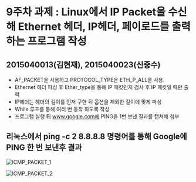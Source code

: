 # 9주차 과제 : Linux에서 IP Packet을 수신해 Ethernet 헤더, IP헤더, 페이로드를 출력하는 프로그램 작성
## 2015040013(김현재), 2015040023(신중수)
  * AF_PACKET을 사용하고 PROTOCOL_TYPE은 ETH_P_ALL을 사용.
  * Ethernet 헤더 파싱 후 Ether_type을 통해 IP 패킷인지 검사 후 IP 패킷일 때만 출력
  * IP헤더는 헤더의 길이를 먼저 구한 뒤 옵션을 제외한 길이에 맞게 파싱
  * While 루프를 통해 여러 번 동작 하도록 작성
  * 프로그램 실행 뒤 www.google.com에 PING을 1번 보낸 결과를 캡쳐해 첨부

## 리눅스에서 ping -c 2 8.8.8.8 명령어를 통해 Google에 PING 한 번 보낸후 결과
![ICMP_PACKET_1](https://user-images.githubusercontent.com/48250660/57583200-12148180-7509-11e9-9bc0-3c340242cd14.png)

![ICMP_PACKET_2](https://user-images.githubusercontent.com/48250660/57583212-25bfe800-7509-11e9-9683-6173bf442baf.png)

